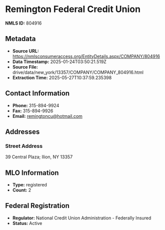 # Remington Federal Credit Union

**NMLS ID:** 804916

## Metadata
- **Source URL:** https://nmlsconsumeraccess.org/EntityDetails.aspx/COMPANY/804916
- **Data Timestamp:** 2025-01-24T03:50:21.519Z
- **Source File:** drive/data/new_york/13357/COMPANY/COMPANY_804916.html
- **Extraction Time:** 2025-05-27T10:37:59.235398

## Contact Information
- **Phone:** 315-894-9924
- **Fax:** 315-894-9926
- **Email:** remingtoncu@hotmail.com

## Addresses
### Street Address
39 Central Plaza; Ilion, NY 13357

## MLO Information
- **Type:** registered
- **Count:** 2

## Federal Registration
- **Regulator:** National Credit Union Administration - Federally Insured
- **Status:** Active
